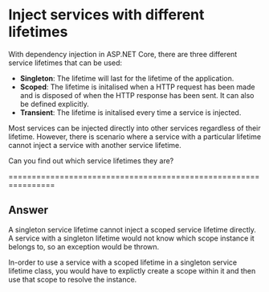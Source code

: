 # Inject services with different lifetimes

With dependency injection in ASP.NET Core, there are three different service lifetimes that can be used:
- **Singleton**: The lifetime will last for the lifetime of the application.
- **Scoped**: The lifetime is initalised when a HTTP request has been made and is disposed of when the HTTP response has been sent. It can also be defined explicitly.
- **Transient**:  The lifetime is initalised every time a service is injected.

Most services can be injected directly into other services regardless of their lifetime. However, there is scenario where a service with a particular lifetime cannot inject a service with another service lifetime.

Can you find out which service lifetimes they are?

================================================================
## Answer
A singleton service lifetime cannot inject a scoped service lifetime directly. A service with a singleton lifetime would not know which scope instance it belongs to, so an exception would be thrown.

In-order to use a service with a scoped lifetime in a singleton service lifetime class, you would have to explictly create a scope within it and then use that scope to resolve the instance.